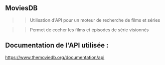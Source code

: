 ## MoviesDB
>> Utilisation d'API pour un moteur de recherche de films et séries

>> Permet de cocher les films et épisodes de série visionnés 


## Documentation de l'API utilisée :
https://www.themoviedb.org/documentation/api
